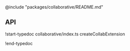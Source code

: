 @include "packages/collaborative/README.md"

## API

!start-typedoc collaborative/index.ts createCollabExtension

!end-typedoc